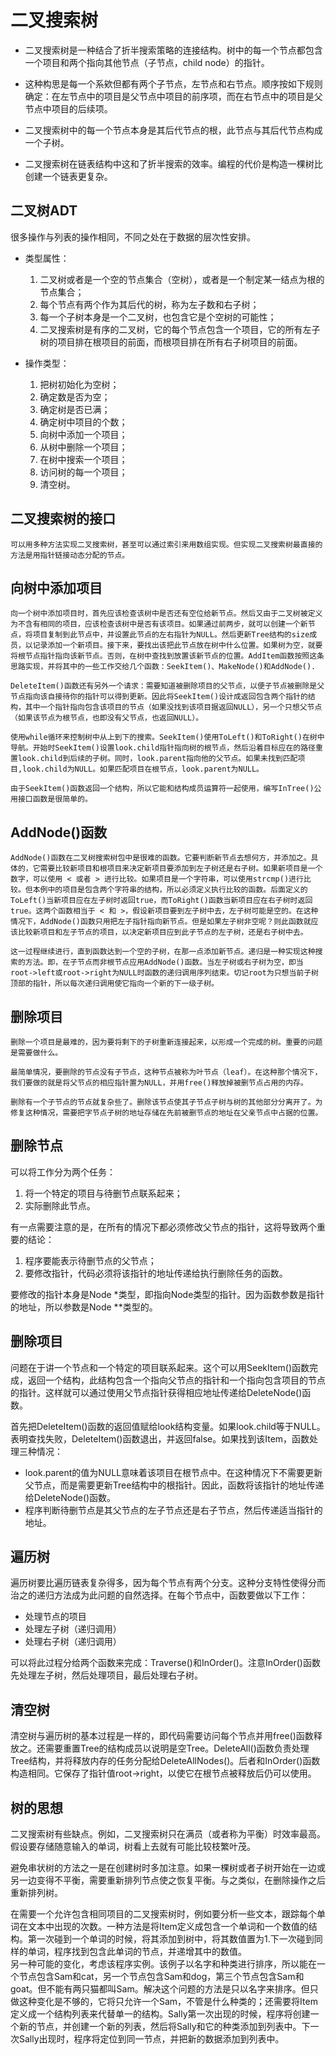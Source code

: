 # 二叉搜索树
* 二叉搜索树是一种结合了折半搜索策略的连接结构。树中的每一个节点都包含一个项目和两个指向其他节点（子节点，child node）的指针。  

* 这种构思是每一个系欸但都有两个子节点，左节点和右节点。顺序按如下规则确定：在左节点中的项目是父节点中项目的前序项，而在右节点中的项目是父节点中项目的后续项。

* 二叉搜索树中的每一个节点本身是其后代节点的根，此节点与其后代节点构成一个子树。

* 二叉搜索树在链表结构中这和了折半搜索的效率。编程的代价是构造一棵树比创建一个链表更复杂。

## 二叉树ADT
很多操作与列表的操作相同，不同之处在于数据的层次性安排。  
* 类型属性：  
    1. 二叉树或者是一个空的节点集合（空树），或者是一个制定某一结点为根的节点集合；  
    2. 每个节点有两个作为其后代的树，称为左子数和右子树；  
    3. 每一个子树本身是一个二叉树，也包含它是个空树的可能性；  
    4. 二叉搜索树是有序的二叉树，它的每个节点包含一个项目，它的所有左子树的项目排在根项目的前面，而根项目排在所有右子树项目的前面。

* 操作类型：  
    1. 把树初始化为空树；
    2. 确定数是否为空；
    3. 确定树是否已满；
    4. 确定树中项目的个数；
    5. 向树中添加一个项目；
    6. 从树中删除一个项目；
    7. 在树中搜索一个项目；
    8. 访问树的每一个项目；
    9. 清空树。

## 二叉搜索树的接口  
    可以用多种方法实现二叉搜索树，甚至可以通过索引来用数组实现。但实现二叉搜索树最直接的方法是用指针链接动态分配的节点。

## 向树中添加项目
    向一个树中添加项目时，首先应该检查该树中是否还有空位给新节点。然后又由于二叉树被定义为不含有相同的项目，应该检查该树中是否有该项目。如果通过前两步，就可以创建一个新节点，将项目复制到此节点中，并设置此节点的左右指针为NULL。然后更新Tree结构的size成员，以记录添加一个新项目。接下来，要找出该把此节点放在树中什么位置。如果树为空，就要将根节点指针指向该新节点。否则，在树中查找到放置该新节点的位置。AddItem函数按照这条思路实现，并将其中的一些工作交给几个函数：SeekItem()、MakeNode()和AddNode().

    DeleteItem()函数还有另外一个请求：需要知道被删除项目的父节点，以便子节点被删除是父节点指向该自接待你的指针可以得到更新。因此将SeekItem()设计成返回包含两个指针的结构，其中一个指针指向包含该项目的节点（如果没找到该项目据返回NULL），另一个只想父节点（如果该节点为根节点，也即没有父节点，也返回NULL）。

    使用while循环来控制树中从上到下的搜索。SeekItem()使用ToLeft()和ToRight()在树中导航。开始时SeekItem()设置look.child指针指向树的根节点，然后沿着目标应在的路径重置look.child到后续的子树。同时，look.parent指向他的父节点。如果未找到匹配项目,look.child为NULL。如果匹配项目在根节点，look.parent为NULL。

    由于SeekItem()函数返回一个结构，所以它能和结构成员运算符一起使用，编写InTree()公用接口函数是很简单的。

## AddNode()函数
    AddNode()函数在二叉树搜索树包中是很难的函数。它要判断新节点去想何方，并添加之。具体的，它需要比较新项目和根项目来决定新项目要添加到左子树还是右子树。如果新项目是一个数字，可以使用 < 或者 > 进行比较。如果项目是一个字符串，可以使用strcmp()进行比较。但本例中的项目是包含两个字符串的结构，所以必须定义执行比较的函数。后面定义的ToLeft()当新项目应在左子树时返回true，而ToRight()函数当新项目应在右子树时返回true。这两个函数相当于 < 和 >，假设新项目要到左子树中去，左子树可能是空的。在这种情况下，AddNode()函数只用把左子指针指向新节点。但是如果左子树非空呢？则此函数就应该比较新项目和左子节点的项目，以决定新项目应到此子节点的左子树，还是右子树中去。

    这一过程继续进行，直到函数达到一个空的子树，在那一点添加新节点。递归是一种实现这种搜索的方法。即，在子节点而非根节点应用AddNode()函数。当左子树或右子树为空，即当root->left或root->right为NULL时函数的递归调用序列结束。切记root为只想当前子树顶部的指针，所以每次递归调用使它指向一个新的下一级子树。

## 删除项目
    删除一个项目是最难的，因为要将剩下的子树重新连接起来，以形成一个完成的树。重要的问题是需要做什么。  

    最简单情况，要删除的节点没有子节点，这种节点被称为叶节点（leaf）。在这种那个情况下，我们要做的就是将父节点的相应指针置为NULL，并用free()释放掉被删节点占用的内存。

    删除有一个子节点的节点就复杂些了。删除该节点使其子节点子树与树的其他部分分离开了。为修复这种情况，需要把字节点子树的地址存储在先前被删节点的地址在父亲节点中占据的位置。

## 删除节点
可以将工作分为两个任务：  
1. 将一个特定的项目与待删节点联系起来；
2. 实际删除此节点。  

有一点需要注意的是，在所有的情况下都必须修改父节点的指针，这将导致两个重要的结论：
1. 程序要能表示待删节点的父节点；
2. 要修改指针，代码必须将该指针的地址传递给执行删除任务的函数。

要修改的指针本身是Node *类型，即指向Node类型的指针。因为函数参数是指针的地址，所以参数是Node **类型的。

## 删除项目
问题在于讲一个节点和一个特定的项目联系起来。这个可以用SeekItem()函数完成，返回一个结构，此结构包含一个指向父节点的指针和一个指向包含项目的节点的指针。这样就可以通过使用父节点指针获得相应地址传递给DeleteNode()函数。

首先把DeleteItem()函数的返回值赋给look结构变量。如果look.child等于NULL。表明查找失败，DeleteItem()函数退出，并返回false。如果找到该Item，函数处理三种情况：  
* look.parent的值为NULL意味着该项目在根节点中。在这种情况下不需要更新父节点，而是需要更新Tree结构中的根指针。因此，函数将该指针的地址传递给DeleteNode()函数。
* 程序判断待删节点是其父节点的左子节点还是右子节点，然后传递适当指针的地址。

## 遍历树
遍历树要比遍历链表复杂得多，因为每个节点有两个分支。这种分支特性使得分而治之的递归方法成为此问题的自然选择。在每个节点中，函数要做以下工作：  
* 处理节点的项目
* 处理左子树（递归调用）
* 处理右子树（递归调用）

可以将此过程分给两个函数来完成：Traverse()和InOrder()。注意InOrder()函数先处理左子树，然后处理项目，最后处理右子树。

## 清空树
清空树与遍历树的基本过程是一样的，即代码需要访问每个节点并用free()函数释放之。还需要重置Tree的结构成员以说明是空Tree。DeleteAll()函数负责处理Tree结构，并将释放内存的任务分配给DeleteAllNodes()。后者和InOrder()函数构造相同。它保存了指针值root->right，以使它在根节点被释放后仍可以使用。

## 树的思想
二叉搜索树有些缺点。例如，二叉搜索树只在满员（或者称为平衡）时效率最高。假设要存储随意输入的单词，树看上去就有可能比较枝繁叶茂。

避免串状树的方法之一是在创建树时多加注意。如果一棵树或者子树开始在一边或另一边变得不平衡，需要重新排列节点使之恢复平衡。与之类似，在删除操作之后重新排列树。

在需要一个允许包含相同项目的二叉搜索树时，例如要分析一些文本，跟踪每个单词在文本中出现的次数。一种方法是将Item定义成包含一个单词和一个数值的结构。第一次碰到一个单词的时候，将其添加到树中，将其数值置为1.下一次碰到同样的单词，程序找到包含此单词的节点，并递增其中的数值。  
另一种可能的变化，考虑该程序实例。该例子以名字和种类进行排序，所以能在一个节点包含Sam和cat，另一个节点包含Sam和dog，第三个节点包含Sam和goat。但不能有两只猫都叫Sam。解决这个问题的方法是只以名字来排序。但只做这种变化是不够的，它将只允许一个Sam，不管是什么种类的；还需要将Item定义成一个结构列表来代替单一的结构。Sally第一次出现的时候，程序将创建一个新的节点，并创建一个新的列表，然后将Sally和它的种类添加到列表中。下一次Sally出现时，程序将定位到同一节点，并把新的数据添加到列表中。